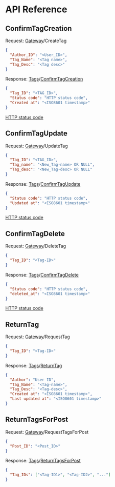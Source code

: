 # API Reference
## ConfirmTagCreation
Request: [Gateway](https://github.com/MSDO-ImageHost/Gateway)/CreateTag
```json
{
  "Author_ID": "<User_ID>",
  "Tag_Name": "<Tag name>",
  "Tag_Desc": "<Tag desc>"
}
```
Response: [Tags](TagsSrcLink)/[ConfirmTagCreation](https://github.com/MSDO-ImageHost/Tags/blob/main/docs/api-spec.md#ConfirmTagCreation) 
```json
{
  "Tag_ID": "<TAG_ID>",
  "Status code": "HTTP status code",
  "Created at": "<ISO8601 timestamp>"
}
```
[HTTP status code](https://en.wikipedia.org/wiki/List_of_HTTP_status_codes)
## ConfirmTagUpdate
Request: [Gateway](https://github.com/MSDO-ImageHost/Gateway)/UpdateTag
```json
{
  "Tag_ID": "<TAG_ID>",
  "Tag_name": "<New_Tag-name> OR NULL",
  "Tag_desc": "<New_Tag-desc> OR NULL" 
}
```
Response: [Tags](TagsSrcLink)/[ConfirmTagUpdate](https://github.com/MSDO-ImageHost/Tags/blob/main/docs/api-spec.md#ConfirmTagUpdate) 
```json
{
  "Status code": "HTTP status code",
  "Updated at": "<ISO8601 timestamp>"
}
```
[HTTP status code](https://en.wikipedia.org/wiki/List_of_HTTP_status_codes)
## ConfirmTagDelete
Request: [Gateway](https://github.com/MSDO-ImageHost/Gateway)/DeleteTag
```json
{
  "Tag_ID": "<Tag-ID>"
}
```
Response: [Tags](TagsSrcLink)/[ConfirmTagDelete](https://github.com/MSDO-ImageHost/Tags/blob/main/docs/api-spec.md#ConfirmTagDelete) 
```json
{
  "Status code": "HTTP status code",
  "deleted_at": "<ISO8601 timestamp>"
}
```
[HTTP status code](https://en.wikipedia.org/wiki/List_of_HTTP_status_codes)
## ReturnTag
Request: [Gateway](https://github.com/MSDO-ImageHost/Gateway)/RequestTag
```json
{
  "Tag_ID": "<Tag-ID>"
}
```
Response: [Tags](TagsSrcLink)/[ReturnTag](https://github.com/MSDO-ImageHost/Tags/blob/main/docs/api-spec.md#ReturnTag) 
```json
{
  "Author": "User ID",
  "Tag_Name": "<Tag-name>",
  "Tag_Desc": "<Tag-desc>",
  "Created at": "<ISO8601 timestamp>",
  "Last updated at": "<ISO8601 timestamp>"
}
```
## ReturnTagsForPost
Request: [Gateway](https://github.com/MSDO-ImageHost/Gateway)/RequestTagsForPost
```json
{
  "Post_ID": "<Post_ID>"
}
```
Response: [Tags](TagsSrcLink)/[ReturnTagsForPost](https://github.com/MSDO-ImageHost/Tags/blob/main/docs/api-spec.md#ReturnTagsForPost) 
```json
{
  "Tag_IDs": ["<Tag-ID1>", "<Tag-ID2>", "..."]
}
```
